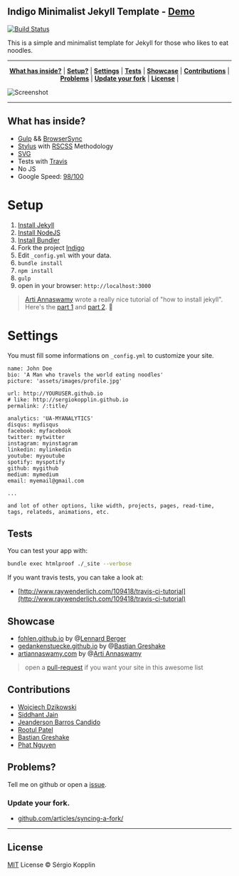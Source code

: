 ## Indigo Minimalist Jekyll Template - [Demo](http://sergiokopplin.github.io/indigo/)
[![Build Status](https://travis-ci.org/sergiokopplin/indigo.svg?branch=gh-pages)](https://travis-ci.org/sergiokopplin/indigo)

This is a simple and minimalist template for Jekyll for those who likes to eat noodles.

***

<p align="center">
    <b><a href="README.md#what-has-inside">What has inside?</a></b>
    |
    <b><a href="README.md#setup">Setup?</a></b>
    |
    <b><a href="README.md#settings">Settings</a></b>
    |
    <b><a href="README.md#tests">Tests</a></b>
    |
    <b><a href="README.md#showcase">Showcase</a></b>
    |
    <b><a href="README.md#contributions">Contributions</a></b>
    |
    <b><a href="README.md#problems">Problems</a></b>
    |
    <b><a href="README.md#update-your-fork">Update your fork</a></b>
    |
    <b><a href="README.md#license">License</a></b>
    |
    
</p>

![Screenshot](https://raw.githubusercontent.com/sergiokopplin/indigo/gh-pages/screen-shot.png)

---

## What has inside?

- [Gulp](http://gulpjs.com/) && [BrowserSync](https://www.browsersync.io/)
- [Stylus](http://stylus-lang.com/) with [RSCSS](http://rscss.io/) Methodology
- [SVG](https://www.w3.org/Graphics/SVG/)
- Tests with [Travis](https://travis-ci.org/)
- No JS
- Google Speed: [98/100](https://developers.google.com/speed/pagespeed/insights/?url=http%3A%2F%2Fsergiokopplin.github.io%2Findigo%2F)

# Setup

1. [Install Jekyll](http://jekyllrb.com)
2. [Install NodeJS](https://nodejs.org/)
3. [Install Bundler](http://bundler.io/)
4. Fork the project [Indigo](https://github.com/sergiokopplin/indigo/fork)
5. Edit `_config.yml` with your data.
6. `bundle install`
7. `npm install`
8. `gulp`
9. open in your browser: `http://localhost:3000`

> [Arti Annaswamy](https://github.com/aannasw) wrote a really nice tutorial of "how to install jekyll". Here's the [part 1](http://artiannaswamy.com/build-a-github-blog-part-1) and [part 2](http://artiannaswamy.com/build-a-github-blog-part-2). :metal:

# Settings

You must fill some informations on `_config.yml` to customize your site.

```
name: John Doe
bio: 'A Man who travels the world eating noodles'
picture: 'assets/images/profile.jpg'

url: http://YOURUSER.github.io
# like: http://sergiokopplin.github.io
permalink: /:title/

analytics: 'UA-MYANALYTICS'
disqus: mydisqus
facebook: myfacebook
twitter: mytwitter
instagram: myinstagram
linkedin: mylinkedin
youtube: myyoutube
spotify: myspotify
github: mygithub
medium: mymedium
email: myemail@gmail.com

...

and lot of other options, like width, projects, pages, read-time, tags, relateds, animations, etc.
```

## Tests

You can test your app with:

```bash
bundle exec htmlproof ./_site --verbose
````

If you want travis tests, you can take a look at:
- [http://www.raywenderlich.com/109418/travis-ci-tutorial](http://www.raywenderlich.com/109418/travis-ci-tutorial)

## Showcase

- [fohlen.github.io](http://fohlen.github.io/) by @[Lennard Berger](https://github.com/Fohlen)
- [gedankenstuecke.github.io](http://gedankenstuecke.github.io) by @[Bastian Greshake](https://github.com/gedankenstuecke)
- [artiannaswamy.com](http://artiannaswamy.com/) by @[Arti Annaswamy](https://github.com/aannasw)

> open a [pull-request](https://github.com/sergiokopplin/indigo/pulls) if you want your site in this awesome list

## Contributions

- [Wojciech Dzikowski](http://github.com/DzikowskiW)
- [Siddhant Jain](http://github.com/siddhantjain)
- [Jeanderson Barros Candido](http://github.com/jeandersonbc)
- [Rootul Patel](http://github.com/rootulp)
- [Bastian Greshake](http://github.com/gedankenstuecke)
- [Phat Nguyen](http://github.com/npvinhphat)

## Problems?

Tell me on github or open a [issue](https://github.com/sergiokopplin/indigo/issues/new).

### Update your fork.

- [github.com/articles/syncing-a-fork/](https://help.github.com/articles/syncing-a-fork/)

---

## License

[MIT](http://kopplin.mit-license.org/) License © Sérgio Kopplin
